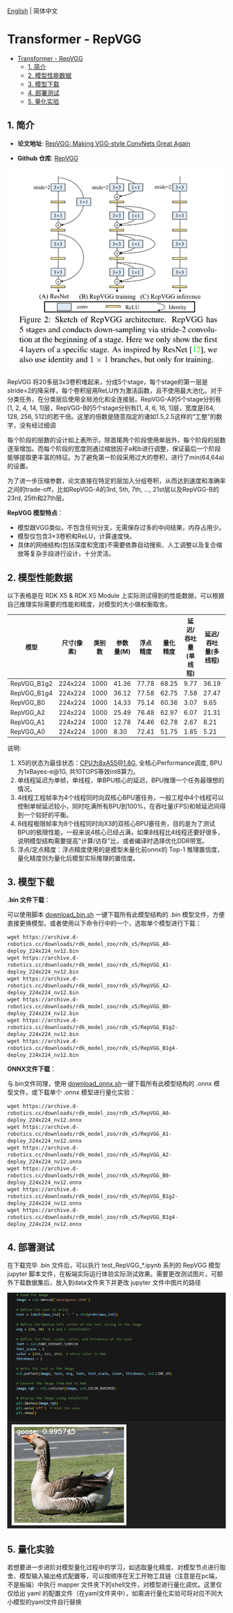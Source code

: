 [English](./README.md) | 简体中文

# Transformer - RepVGG

- [Transformer - RepVGG](#transformer---repvgg)
  - [1. 简介](#1-简介)
  - [2. 模型性能数据](#2-模型性能数据)
  - [3. 模型下载](#3-模型下载)
  - [4. 部署测试](#4-部署测试)
  - [5. 量化实验](#5-量化实验)

## 1. 简介

- **论文地址**: [RepVGG: Making VGG-style ConvNets Great Again](https://arxiv.org/abs/2101.03697)

- **Github 仓库**: [RepVGG](https://github.com/DingXiaoH/RepVGG)

![](./data/RepVGG_architecture.png)

RepVGG 将20多层3x3卷积堆起来，分成5个stage，每个stage的第一层是stride=2的降采样，每个卷积层用ReLU作为激活函数，且不使用最大池化。对于分类任务，在分类层后使用全局池化和全连接层。RepVGG-A的5个stage分别有[1, 2, 4, 14, 1]层，RepVGG-B的5个stage分别有[1, 4, 6, 16, 1]层，宽度是[64, 128, 256, 512]的若干倍。这里的倍数是随意指定的诸如1.5,2.5这样的“工整”的数字，没有经过细调

每个阶段的层数的设计如上表所示，除首尾两个阶段使用单层外，每个阶段的层数逐渐增加。而每个阶段的宽度则通过缩放因子a和b进行调整，保证最后一个阶段能够提取更丰富的特征。为了避免第一阶段采用过大的卷积，进行了min(64,64a)的设置。

为了进一步压缩参数，论文直接在特定的层加入分组卷积，从而达到速度和准确率之间的trade-off，比如RepVGG-A的3rd, 5th, 7th, ..., 21st层以及RepVGG-B的23rd, 25th和27th层。

**RepVGG 模型特点**：

- 模型跟VGG类似，不包含任何分支，无需保存过多的中间结果，内存占用少。
- 模型仅包含3×3卷积和ReLU，计算速度快。
- 具体的网络结构(包括深度和宽度)不需要依靠自动搜索、人工调整以及复合缩放等复杂手段进行设计，十分灵活。


## 2. 模型性能数据

以下表格是在 RDK X5 & RDK X5 Module 上实际测试得到的性能数据，可以根据自己推理实际需要的性能和精度，对模型的大小做权衡取舍。


| 模型          | 尺寸(像素)  | 类别数  | 参数量(M) | 浮点精度  | 量化精度  | 延迟/吞吐量(单线程) | 延迟/吞吐量(多线程) | 帧率     |
| ----------- | ------- | ---- | ------ | ----- | ----- | ----------- | ----------- | ------ |
| RepVGG_B1g2 | 224x224 | 1000 | 41.36  | 77.78 | 68.25 | 9.77        | 36.19       | 109.61 |
| RepVGG_B1g4 | 224x224 | 1000 | 36.12  | 77.58 | 62.75 | 7.58        | 27.47       | 144.39 |
| RepVGG_B0   | 224x224 | 1000 | 14.33  | 75.14 | 60.36 | 3.07        | 9.65        | 410.55 |
| RepVGG_A2   | 224x224 | 1000 | 25.49  | 76.48 | 62.97 | 6.07        | 21.31       | 186.04 |
| RepVGG_A1   | 224x224 | 1000 | 12.78  | 74.46 | 62.78 | 2.67        | 8.21        | 482.20 |
| RepVGG_A0   | 224x224 | 1000 | 8.30   | 72.41 | 51.75 | 1.85        | 5.21        | 757.73 |


说明: 
1. X5的状态为最佳状态：CPU为8xA55@1.8G, 全核心Performance调度, BPU为1xBayes-e@1G, 共10TOPS等效int8算力。
2. 单线程延迟为单帧，单线程，单BPU核心的延迟，BPU推理一个任务最理想的情况。
3. 4线程工程帧率为4个线程同时向双核心BPU塞任务，一般工程中4个线程可以控制单帧延迟较小，同时吃满所有BPU到100%，在吞吐量(FPS)和帧延迟间得到一个较好的平衡。
4. 8线程极限帧率为8个线程同时向X3的双核心BPU塞任务，目的是为了测试BPU的极限性能，一般来说4核心已经占满，如果8线程比4线程还要好很多，说明模型结构需要提高"计算/访存"比，或者编译时选择优化DDR带宽。
5. 浮点/定点精度：浮点精度使用的是模型未量化前onnx的 Top-1 推理置信度，量化精度则为量化后模型实际推理的置信度。

## 3. 模型下载

**.bin 文件下载**：

可以使用脚本 [download_bin.sh](./model/download_bin.sh) 一键下载所有此模型结构的 .bin 模型文件，方便直接更换模型。或者使用以下命令行中的一个，选取单个模型进行下载：

```shell
wget https://archive.d-robotics.cc/downloads/rdk_model_zoo/rdk_x5/RepVGG_A0-deploy_224x224_nv12.bin
wget https://archive.d-robotics.cc/downloads/rdk_model_zoo/rdk_x5/RepVGG_A1-deploy_224x224_nv12.bin
wget https://archive.d-robotics.cc/downloads/rdk_model_zoo/rdk_x5/RepVGG_A2-deploy_224x224_nv12.bin
wget https://archive.d-robotics.cc/downloads/rdk_model_zoo/rdk_x5/RepVGG_B0-deploy_224x224_nv12.bin
wget https://archive.d-robotics.cc/downloads/rdk_model_zoo/rdk_x5/RepVGG_B1g2-deploy_224x224_nv12.bin
wget https://archive.d-robotics.cc/downloads/rdk_model_zoo/rdk_x5/RepVGG_B1g4-deploy_224x224_nv12.bin
```

**ONNX文件下载**：

与.bin文件同理，使用 [download_onnx.sh](./model/download_onnx.sh)一键下载所有此模型结构的 .onnx 模型文件，或下载单个 .onnx 模型进行量化实验：

```shell
wget https://archive.d-robotics.cc/downloads/rdk_model_zoo/rdk_x5/RepVGG_A0-deploy_224x224_nv12.onnx
wget https://archive.d-robotics.cc/downloads/rdk_model_zoo/rdk_x5/RepVGG_A1-deploy_224x224_nv12.onnx
wget https://archive.d-robotics.cc/downloads/rdk_model_zoo/rdk_x5/RepVGG_A2-deploy_224x224_nv12.onnx
wget https://archive.d-robotics.cc/downloads/rdk_model_zoo/rdk_x5/RepVGG_B0-deploy_224x224_nv12.onnx
wget https://archive.d-robotics.cc/downloads/rdk_model_zoo/rdk_x5/RepVGG_B1g2-deploy_224x224_nv12.onnx
wget https://archive.d-robotics.cc/downloads/rdk_model_zoo/rdk_x5/RepVGG_B1g4-deploy_224x224_nv12.onnx
```

## 4. 部署测试

在下载完毕 .bin 文件后，可以执行 test_RepVGG_*.ipynb 系列的 RepVGG 模型 jupyter 脚本文件，在板端实际运行体验实际测试效果。需要更改测试图片，可额外下载数据集后，放入到data文件夹下并更改 jupyter 文件中图片的路径

![](./data/inference.png)

## 5. 量化实验

若想要进一步进阶对模型量化过程中的学习，如选取量化精度、对模型节点进行取舍、模型输入输出格式配置等，可以按顺序在天工开物工具链（注意是在pc端，不是板端）中执行 mapper 文件夹下的shell文件，对模型进行量化调优。这里仅仅给出 yaml 的配置文件（在yaml文件夹中），如需进行量化实验可将对应不同大小模型的yaml文件自行替换
